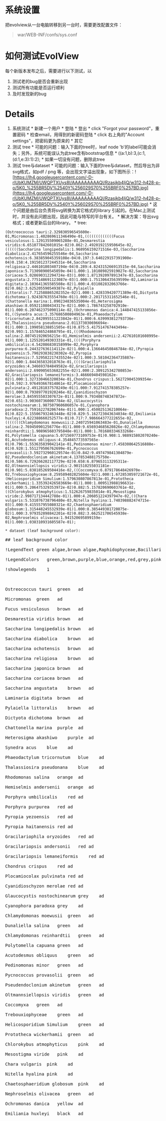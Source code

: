 # 系统设置 #

把evolview从一台电脑转移到另一台时，需要更改配置文件：
> war/WEB-INF/confs/sys.conf

# 如何测试EvolView #

每个新版本发布之后，需要进行以下测试，以

  1. 测试老的bug是否会重新出现
  1. 测试所有功能是否运行顺利
  1. 及时发现新的bug

# Details #

  1. 系统测试
    * 新建一个用户
    * 登陆
    * 登出
    * click "Forgot your password"，重置密码
    * 检查email，用得到的新密码登陆
    * click 右上角的"Account settings"，把密码更为原来的
    * 其它
  1. 测试 tree
    * 可能的问题：输入下面的tree时，leaf node 'b'的label可能会消失；另外，系统可能误认为此tree含有bootstrap信息
    * ((a:1,b):3,(c:1,(d:1,e:3):1):2);
    * 如果一切没有问题，删除此tree
  1. 测试 tree与dataset
    * 可能的问题：输入下面的tree与dataset，然后导出为非svg格式，如pdf / png 等，会出现文字溢出现象，如下图所示：![https://lh4.googleusercontent.com/-D-rlUbKUMZM/UWQPTXUys8I/AAAAAAAAAQI/Rzasjkb4ljQ/w312-h428-p-o/5K0_%255BR5DV%2540Y%256029S70%255BRF0%257BD.jpg](https://lh4.googleusercontent.com/-D-rlUbKUMZM/UWQPTXUys8I/AAAAAAAAAQI/Rzasjkb4ljQ/w312-h428-p-o/5K0_%255BR5DV%2540Y%256029S70%255BRF0%257BD.jpg)
    * 这个问题是由后台负责将svg转换为其它格式的library 引起的。在Mac上测试时，并没有此问题出现，因此可能与特写的平台有关。
    * 解决方案：导出svg格式；或者更新后台的library。
    * tree:
```
(Ostreococcus tauri:2.329830596545600e-01,Micromonas:1.402869611346490e-01,(((((((((((((Fucus vesiculosus:1.129135509065288e-01,Desmarestia viridis:6.651077842601015e-02)0.862:2.492019215950645e-02,((((((Saccharina longipedalis:1.968956159271516e-03,(Saccharina diabolica:2.417654596255546e-04,Saccharina ochotensis:6.383859045359108e-04)0.197:3.640229157391900e-04)0.158:4.191501237244531e-04,Saccharina religiosa:2.446101803407194e-04)0.289:4.824315266913515e-04,Saccharina japonica:5.713098900545059e-04)1.000:1.101089825919027e-02,Saccharina coriacea:5.028690312294724e-03)1.000:1.871392097891347e-03,Saccharina angustata:2.775148691123087e-03)1.000:1.751306435639599e-02,Laminaria digitata:2.103641365585508e-02)1.000:4.031082832063766e-02)0.862:3.625205590549387e-02,Pylaiella littoralis:7.712588865202352e-02)1.000:1.428339420771389e-01,Dictyota dichotoma:1.924387635554760e-01)1.000:2.201715311652546e-01,(Chattonella marina:1.090234836535004e-01,Heterosigma akashiwo:8.059211080434317e-02)1.000:1.786743258702910e-01)1.000:6.207462375090114e-02,(Ochromonas danica:4.144847415133856e-01,((Synedra acus:3.357686500804963e-01,Phaeodactylum tricornutum:2.842095511223842e-01)1.000:6.639993812793736e-02,Thalassiosira pseudonana:2.011373030696694e-01)1.000:1.199058138851505e-01)0.875:5.417514767443494e-02)0.993:1.157846524868795e-01,(((Rhodomonas salina:2.807451920656215e-01,Hemiselmis andersenii:2.427610101608995e-01)1.000:1.125520149303331e-01,((((Porphyra umbilicalis:4.542086830158999e-02,Porphyra purpurea:6.244327636114112e-02)1.000:4.136646450846784e-02,(Pyropia yezoensis:5.790293838230302e-02,Pyropia haitanensis:7.529582217435524e-02)1.000:3.581042364735887e-02)1.000:1.844365832018763e-01,((((Gracilariophila oryzoides:4.346693784849582e-02,Gracilariopsis andersonii:2.690905653682255e-02)1.000:2.309125342780853e-02,Gracilariopsis lemaneiformis:3.466669404598162e-02)1.000:1.327330466320034e-01,Chondrus crispus:1.562729045399354e-01)0.592:3.976493667814861e-02,Plocamiocolax pulvinata:2.491281837578249e-01)1.000:7.912741578385257e-02)1.000:8.793897701920246e-02,Cyanidioschyzon merolae:3.845955503307672e-01)1.000:9.793408748347872e-02)0.651:3.903607360007784e-02,(Glaucocystis nostochinearum:1.987507960606057e-01,Cyanophora paradoxa:2.759162278206744e-01)1.000:1.450025136210064e-01)0.822:5.155067932463448e-02)0.829:5.162723043634034e-02,Emiliania huxleyi:4.622388660252577e-01)0.717:7.986664377222655e-02,(((((((Chlamydomonas moewusii:2.240725941063483e-01,Dunaliella salina:2.769450901256776e-01)1.000:9.656934685620826e-02,Chlamydomonas reinhardtii:1.908965603795848e-01)1.000:1.701680334633268e-01,Polytomella capuana:5.071569773109753e-01)0.908:1.988915802070240e-01,Acutodesmus obliquus:4.354845773597565e-01)0.796:1.553635839042141e-01,Pedinomonas minor:7.458308642516888e-01)0.928:1.551279506762699e-01,Pycnococcus provasolii:3.592732960129574e-01)0.842:9.497479841304879e-02,Pseudendoclonium akinetum:4.137853488175750e-01)0.586:6.729266202117729e-02)0.658:6.879653113295311e-02,Oltmannsiellopsis viridis:2.901510255031181e-01)0.901:5.838185269504416e-02,((Coccomyxa:6.879178648426970e-02,Trebouxiophyceae:8.259589402825604e-02)1.000:1.672853059721672e-01,(Helicosporidium Simulium:1.579630807867813e-01,Prototheca wickerhamii:1.335392426583669e-01)1.000:1.009513988196631e-01)1.000:5.206475329353972e-02)0.882:5.157820690603761e-02,((Chlorokybus atmophyticus:1.512626759835014e-01,Mesostigma viride:2.998717134442788e-01)1.000:4.206051224397947e-02,((Chara vulgaris:5.531076738796480e-03,Nitella hyalina:1.740398882474715e-03)1.000:9.415557955080321e-02,Chaetosphaeridium globosum:1.315448245532939e-01)1.000:8.385449381720875e-02)1.000:3.979352898842201e-02)0.882:3.662521706545938e-02,Nephroselmis olivacea:1.941520695899159e-01)1.000:1.038310931605587e-01);
```
    * dataset (leaf background color):
<pre>
## leaf background color<br>
!LegendText	green algae,brown algae,Raphidophyceae,Bacillariophyta,Cryptophyta,red algae,grey algae,Charophyceae,Chrysophyceae,Haptophyceae<br>
!LegendColors	green,brown,purple,blue,orange,red,grey,pink,yellow,black<br>
!showlegends	1<br>
<br>
Ostreococcus tauri	green	ad<br>
Micromonas	green	ad<br>
Fucus vesiculosus	brown	ad<br>
Desmarestia viridis	brown	ad<br>
Saccharina longipedalis	brown	ad<br>
Saccharina diabolica	brown	ad<br>
Saccharina ochotensis	brown	ad<br>
Saccharina religiosa	brown	ad<br>
Saccharina japonica	brown	ad<br>
Saccharina coriacea	brown	ad<br>
Saccharina angustata	brown	ad<br>
Laminaria digitata	brown	ad<br>
Pylaiella littoralis	brown	ad<br>
Dictyota dichotoma	brown	ad<br>
Chattonella marina	purple	ad<br>
Heterosigma akashiwo	purple	ad<br>
Synedra acus	blue	ad<br>
Phaeodactylum tricornutum	blue	ad<br>
Thalassiosira pseudonana	blue	ad<br>
Rhodomonas salina	orange	ad<br>
Hemiselmis andersenii	orange	ad<br>
Porphyra umbilicalis	red	ad<br>
Porphyra purpurea	red	ad<br>
Pyropia yezoensis	red	ad<br>
Pyropia haitanensis	red	ad<br>
Gracilariophila oryzoides	red	ad<br>
Gracilariopsis andersonii	red	ad<br>
Gracilariopsis lemaneiformis	red	ad<br>
Chondrus crispus	red	ad<br>
Plocamiocolax pulvinata	red	ad<br>
Cyanidioschyzon merolae	red	ad<br>
Glaucocystis nostochinearum	grey	ad<br>
Cyanophora paradoxa	grey	ad<br>
Chlamydomonas moewusii	green	ad<br>
Dunaliella salina	green	ad<br>
Chlamydomonas reinhardtii	green	ad<br>
Polytomella capuana	green	ad<br>
Acutodesmus obliquus	green	ad<br>
Pedinomonas minor	green	ad<br>
Pycnococcus provasolii	green	ad<br>
Pseudendoclonium akinetum	green	ad<br>
Oltmannsiellopsis viridis	green	ad<br>
Coccomyxa	green	ad<br>
Trebouxiophyceae	green	ad<br>
Helicosporidium Simulium	green	ad<br>
Prototheca wickerhamii	green	ad<br>
Chlorokybus atmophyticus	pink	ad<br>
Mesostigma viride	pink	ad<br>
Chara vulgaris	pink	ad<br>
Nitella hyalina	pink	ad<br>
Chaetosphaeridium globosum	pink	ad<br>
Nephroselmis olivacea	green	ad<br>
Ochromonas danica	yellow	ad<br>
Emiliania huxleyi	black	ad<br>
</pre>